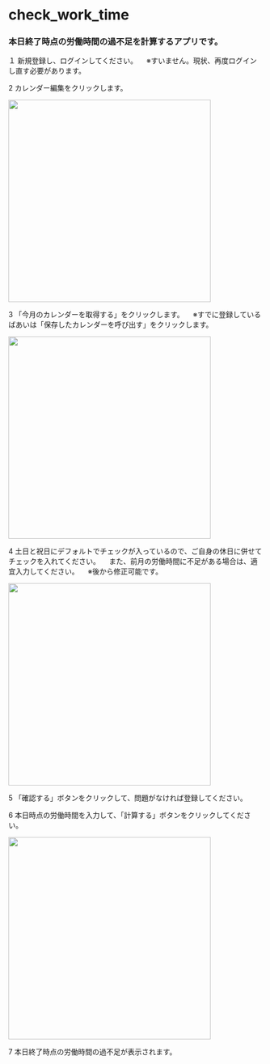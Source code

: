# check_work_time

### 本日終了時点の労働時間の過不足を計算するアプリです。

１ 新規登録し、ログインしてください。
 　※すいません。現状、再度ログインし直す必要があります。
  
2 カレンダー編集をクリックします。

<img src="https://user-images.githubusercontent.com/58842818/103527540-dd1b2680-4ec5-11eb-8249-4af3d09118b1.png" width="400" >

3 「今月のカレンダーを取得する」をクリックします。
　※すでに登録しているばあいは「保存したカレンダーを呼び出す」をクリックします。
 
 <img src="https://i.gyazo.com/eb6b7190cc88823c81848be14b82b444.png" width="400" >

4 土日と祝日にデフォルトでチェックが入っているので、ご自身の休日に併せてチェックを入れてください。
　また、前月の労働時間に不足がある場合は、適宜入力してください。
　※後から修正可能です。

 <img src="https://i.gyazo.com/02fcb6f97c66f6af4ffad7813773d42b.png" width="400" >

5 「確認する」ボタンをクリックして、問題がなければ登録してください。

6 本日時点の労働時間を入力して、「計算する」ボタンをクリックしてください。

<img src="https://i.gyazo.com/ba5d7e9f1c08305ad7f35060c70f6d56.png" width="400" >

7 本日終了時点の労働時間の過不足が表示されます。
